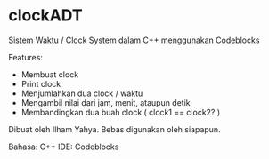# clockADT
Sistem Waktu / Clock System dalam C++ menggunakan Codeblocks

Features:
- Membuat clock
- Print clock
- Menjumlahkan dua clock / waktu
- Mengambil nilai dari jam, menit, ataupun detik
- Membandingkan dua buah clock ( clock1 == clock2? )

Dibuat oleh Ilham Yahya.
Bebas digunakan oleh siapapun.

Bahasa: C++
IDE: Codeblocks

